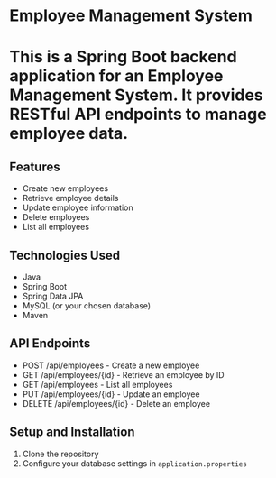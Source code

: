 # Employee Management System

# This is a Spring Boot backend application for an Employee Management System. It provides RESTful API endpoints to manage employee data.

## Features

- Create new employees
- Retrieve employee details
- Update employee information
- Delete employees
- List all employees

## Technologies Used

- Java
- Spring Boot
- Spring Data JPA
- MySQL (or your chosen database)
- Maven

## API Endpoints

- POST /api/employees - Create a new employee
- GET /api/employees/{id} - Retrieve an employee by ID
- GET /api/employees - List all employees
- PUT /api/employees/{id} - Update an employee
- DELETE /api/employees/{id} - Delete an employee

## Setup and Installation

1. Clone the repository
2. Configure your database settings in `application.properties`

